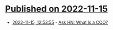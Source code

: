 # [Published on 2022-11-15](index.md)

* [2022-11-15, 12:53:55](https://news.ycombinator.com/item?id=33608546) - [Ask HN: What Is a COO?](https://news.ycombinator.com/item?id=33608546)

